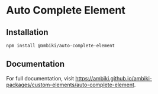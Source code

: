 # Auto Complete Element

## Installation

```bash
npm install @ambiki/auto-complete-element
```

## Documentation

For full documentation, visit https://ambiki.github.io/ambiki-packages/custom-elements/auto-complete-element.
